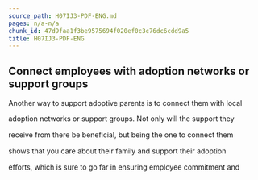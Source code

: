 ```yaml
---
source_path: H07IJ3-PDF-ENG.md
pages: n/a-n/a
chunk_id: 47d9faa1f3be9575694f020ef0c3c76dc6cdd9a5
title: H07IJ3-PDF-ENG
---
```

## Connect employees with adoption networks or support groups

Another way to support adoptive parents is to connect them with local

adoption networks or support groups. Not only will the support they

receive from there be beneﬁcial, but being the one to connect them

shows that you care about their family and support their adoption

eﬀorts, which is sure to go far in ensuring employee commitment and
